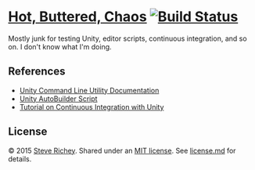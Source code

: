 # [Hot, Buttered, Chaos](https://github.com/steverichey/HotButteredChaos) [![Build Status](https://travis-ci.org/steverichey/HotButteredChaos.svg)](https://travis-ci.org/steverichey/HotButteredChaos)

Mostly junk for testing Unity, editor scripts, continuous integration, and so on. I don't know what I'm doing.

## References

* [Unity Command Line Utility Documentation](http://docs.unity3d.com/Manual/CommandLineArguments.html)
* [Unity AutoBuilder Script](http://wiki.unity3d.com/index.php?title=AutoBuilder)
* [Tutorial on Continuous Integration with Unity](https://jonathan.porta.codes/2015/04/17/automatically-build-your-unity3d-project-in-the-cloud-using-travisci-for-free/)

## License

&copy; 2015 [Steve Richey](https://github.com/steverichey). Shared under an [MIT license](https://tldrlegal.com/license/mit-license). See [license.md](./license.md) for details.
